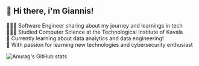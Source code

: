 ## 👋 Hi there, i'm Giannis! 

👩🏻‍💻 Software Engineer sharing about my journey and learnings in tech</br>
👩🏻‍🎓 Studied Computer Science at the Technological Institute of Kavala</br>
💭 Currently learning about data analytics and data engineering!</br>
💖 With passion for learning new technologies and cybersecurity enthusiast</br>


![Anurag's GitHub stats](https://github-readme-stats.vercel.app/api?username=giannisyp&show_icons=true&theme=radical)
